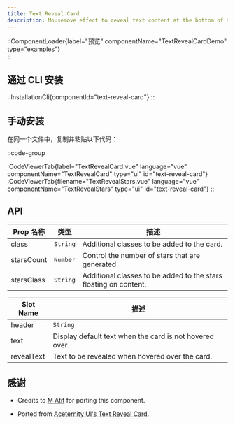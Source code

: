 ```yaml
---
title: Text Reveal Card
description: Mousemove effect to reveal text content at the bottom of the card.
---
```


::ComponentLoader{label="预览" componentName="TextRevealCardDemo" type="examples"}  
::

## 通过 CLI 安装

::InstallationCli{componentId="text-reveal-card"}
::

## 手动安装

在同一个文件中，复制并粘贴以下代码：

::code-group

:CodeViewerTab{label="TextRevealCard.vue" language="vue" componentName="TextRevealCard" type="ui" id="text-reveal-card"}
:CodeViewerTab{filename="TextRevealStars.vue" language="vue" componentName="TextRevealStars" type="ui" id="text-reveal-card"}
::

## API

| Prop 名称  | 类型     | 描述                                                             |
| ---------- | -------- | ---------------------------------------------------------------- |
| class      | `String` | Additional classes to be added to the card.                      |
| starsCount | `Number` | Control the number of stars that are generated                   |
| starsClass | `String` | Additional classes to be added to the stars floating on content. |

| Slot Name  | 描述                                                    |
| ---------- | ------------------------------------------------------- |
| header     | `String`                                                |
| text       | Display default text when the card is not hovered over. |
| revealText | Text to be revealed when hovered over the card.         |

## 感谢

- Credits to [M Atif](https://github.com/atif0075) for porting this component.

- Ported from [Aceternity UI's Text Reveal Card](https://ui.aceternity.com/components/text-reveal-card).
